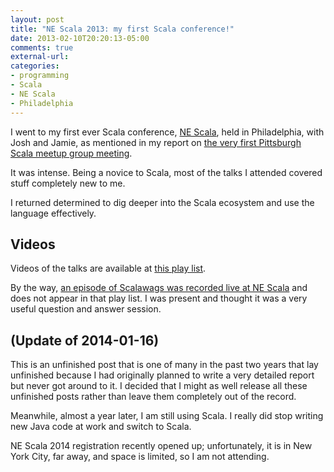 ```yaml
---
layout: post
title: "NE Scala 2013: my first Scala conference!"
date: 2013-02-10T20:20:13-05:00
comments: true
external-url: 
categories: 
- programming
- Scala
- NE Scala
- Philadelphia
---
```

I went to my first ever Scala conference, [NE Scala](http://nescala.org/), held in Philadelphia, with Josh and Jamie, as mentioned in my report on [the very first Pittsburgh Scala meetup group meeting](/blog/2013/01/11/2013-is-my-year-of-scala/).

It was intense. Being a novice to Scala, most of the talks I attended covered stuff completely new to me.

I returned determined to dig deeper into the Scala ecosystem and use the language effectively.

## Videos

Videos of the talks are available at [this play list](http://www.youtube.com/playlist?list=PLndbWGuLoHeaOpTHoNhelI4NdnSqpeXA7).

By the way, [an episode of Scalawags was recorded live at NE Scala](http://scalawags.tv/scalawags-live-at-ne-scala) and does not appear in that play list. I was present and thought it was a very useful question and answer session.

## (Update of 2014-01-16)

This is an unfinished post that is one of many in the past two years that lay unfinished because I had originally planned to write a very detailed report but never got around to it. I decided that I might as well release all these unfinished posts rather than leave them completely out of the record.

Meanwhile, almost a year later, I am still using Scala. I really did stop writing new Java code at work and switch to Scala.

NE Scala 2014 registration recently opened up; unfortunately, it is in New York City, far away, and space is limited, so I am not attending.
